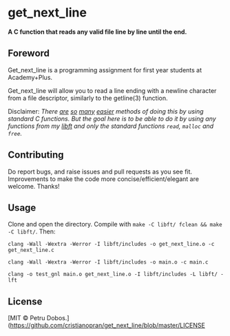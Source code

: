 # get_next_line

**A C function that reads any valid file line by line until the end.**

## Foreword

Get_next_line is a programming assignment for first year students at Academy+Plus.

Get_next_line will allow you to read a line ending with a newline character from a file descriptor, similarly to the getline(3) function.

Disclaimer: *There [are][1] [so][2] [many][3] [easier][4] methods of doing this by using standard C functions. But the goal here is to be able to do it by using any functions from my [libft][5] and only the standard functions `read`, `malloc` and `free`.*

## Contributing

Do report bugs, and raise issues and pull requests as you see fit. Improvements to make the code more concise/efficient/elegant are welcome. Thanks!

## Usage

Clone and open the directory.
Compile with `make -C libft/ fclean && make -C libft/`. Then:

`clang -Wall -Wextra -Werror -I libft/includes -o get_next_line.o -c get_next_line.c`

`clang -Wall -Wextra -Werror -I libft/includes -o main.o -c main.c`

`clang -o test_gnl main.o get_next_line.o -I libft/includes -L libft/ -lft`

## License

[MIT © Petru Dobos.](https://github.com/cristianopran/get_next_line/blob/master/LICENSE

[1]: http://stackoverflow.com/questions/3501338/c-read-file-line-by-line
[2]: http://stackoverflow.com/questions/2372813/reading-one-line-at-a-time-in-c
[3]: http://stackoverflow.com/questions/9206091/going-through-a-text-file-line-by-line-in-c
[4]: https://linux.die.net/man/3/getline
[5]: https://github.com/cristianopran/libft
